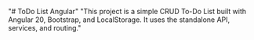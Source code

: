 "# ToDo List Angular" 
"This project is a simple CRUD To-Do List built with Angular 20, Bootstrap, and LocalStorage. It uses the standalone API, services, and routing." 
